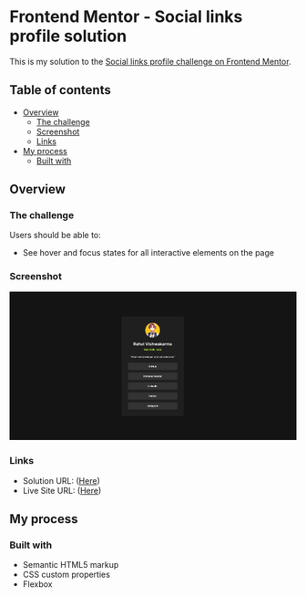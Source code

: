 # Frontend Mentor - Social links profile solution

This is my solution to the [Social links profile challenge on Frontend Mentor](https://www.frontendmentor.io/challenges/social-links-profile-UG32l9m6dQ). 

## Table of contents

- [Overview](#overview)
  - [The challenge](#the-challenge)
  - [Screenshot](#screenshot)
  - [Links](#links)
- [My process](#my-process)
  - [Built with](#built-with)

## Overview

### The challenge

Users should be able to:

- See hover and focus states for all interactive elements on the page

### Screenshot

![Social links profile challenge on Frontend Mentor](./assets/images/screenshot.jpg)

### Links

- Solution URL: ([Here](https://github.com/rahulkumar215/Social-Links-Profile))
- Live Site URL: ([Here](https://rahulkumar215.github.io/Social-Links-Profile/))

## My process

### Built with

- Semantic HTML5 markup
- CSS custom properties
- Flexbox

